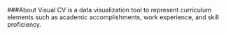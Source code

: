 ###About
Visual CV is a data visualization tool to represent curriculum elements such as academic accomplishments, work experience, and skill proficiency.